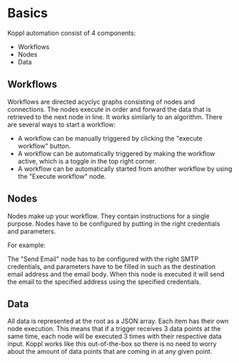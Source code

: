 # Basics


Koppl automation consist of 4 components:


- Workflows
- Nodes
- Data

## Workflows

Workflows are directed acyclyc graphs consisting of nodes and connections. The nodes execute in order and forward the data that is retrieved to the next node in line. It works similarly to an algorithm.
There are several ways to start a workflow:
  - A workflow can be manually triggered by clicking the "execute workflow" button.
  - A workflow can be automatically triggered by making the workflow active, which is a toggle in the top right corner.
  - A workflow can be automatically started from another workflow by using the "Execute workflow" node. 
  
  ## Nodes
  
  Nodes make up your workflow. They contain instructions for a single purpose. Nodes have to be configured by putting in the right credentials and parameters.
  
  
  For example: 
  
  The "Send Email" node has to be configured with the right SMTP credentials, and parameters have to be filled in such as the destination email address and the email body. When this node is executed it will send the email to the specified address using the specified credentials.
  
  ## Data
  
  All data is represented at the root as a JSON array. Each item has their own node execution. This means that if a trigger receives 3 data points at the same time, each node will be executed 3 times with their respective data input. Koppl works like this out-of-the-box so there is no need to worry about the amount of data points that are coming in at any given point. 

